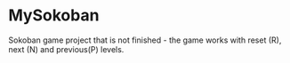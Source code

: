 # MySokoban


Sokoban game project that is not finished - the game works with reset (R), next (N) and previous(P) levels.
